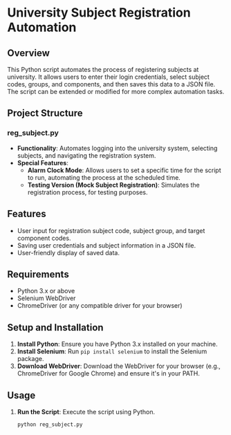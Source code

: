 # University Subject Registration Automation

## Overview
This Python script automates the process of registering subjects at university. It allows users to enter their login credentials, select subject codes, groups, and components, and then saves this data to a JSON file. The script can be extended or modified for more complex automation tasks.

## Project Structure
### reg_subject.py
   - **Functionality**: Automates logging into the university system, selecting subjects, and navigating the registration system.
   - **Special Features**:
     - **Alarm Clock Mode**: Allows users to set a specific time for the script to run, automating the process at the scheduled time.
     - **Testing Version (Mock Subject Registration)**: Simulates the registration process, for testing purposes.


## Features
- User input for registration subject code, subject group, and target component codes.
- Saving user credentials and subject information in a JSON file.
- User-friendly display of saved data.

## Requirements
- Python 3.x or above
- Selenium WebDriver
- ChromeDriver (or any compatible driver for your browser)

## Setup and Installation
1. **Install Python**: Ensure you have Python 3.x installed on your machine.
2. **Install Selenium**: Run `pip install selenium` to install the Selenium package.
3. **Download WebDriver**: Download the WebDriver for your browser (e.g., ChromeDriver for Google Chrome) and ensure it's in your PATH.

## Usage
1. **Run the Script**: Execute the script using Python.
   ```bash
   python reg_subject.py
